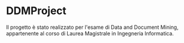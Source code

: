 # DDMProject
Il progetto è stato realizzato per l'esame di Data and Document Mining, appartenente al corso di Laurea Magistrale in Ingegneria Informatica. 
